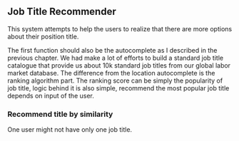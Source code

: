 ## Job Title Recommender

This system attempts to help the users to realize that there are more options about their position title.

The first function should also be the autocomplete as I described in the previous chapter. We had make a lot of efforts to build a standard job title catalogue that provide us about 10k standard job titles from our global labor market database. The difference from the location autocomplete is the ranking algorithm part. The ranking score can be simply the popularity of job title, logic behind it is also simple, recommend the most popular job title depends on input of the user.

### Recommend title by similarity
One user might not have only one job title.
